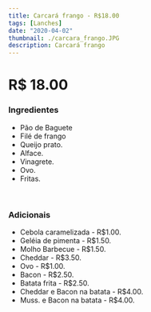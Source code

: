 ```yaml
---
title: Carcará frango - R$18.00
tags: [Lanches]
date: "2020-04-02"
thumbnail: ./carcara_frango.JPG
description: Carcará frango
---
```


# R$ 18.00

<h3 id="unordered">
<strong>
<strong>Ingredientes</strong>
</strong>
</h3>
<ul>
    <li>Pão de Baguete</li>
    <li>Filé de frango</li>
    <li>Queijo prato.</li>
    <li>Alface.</li>
    <li>Vinagrete.</li>
    <li>Ovo.</li>
    <li>Fritas.</li>
</ul>

<br />

<h3>
<strong>
<strong>Adicionais</strong>
</strong>
</h3>
<ul>
    <li>Cebola caramelizada - R$1.00.</li>
    <li>Geléia de pimenta - R$1.50.</li>
    <li>Molho Barbecue - R$1.50.</li>
    <li>Cheddar - R$3.50.</li>
    <li>Ovo - R$1.00.</li>
    <li>Bacon - R$2.50.</li>
    <li>Batata frita - R$2.50.</li>
    <li>Cheddar e Bacon na batata - R$4.00.</li>
    <li>Muss. e Bacon na batata - R$4.00.</li>
</ul>